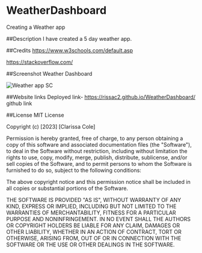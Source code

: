 # WeatherDashboard

Creating a Weather app

##Description
I have created a 5 day weather app.

##Credits
https://www.w3schools.com/default.asp

https://stackoverflow.com/

##Screenshot
Weather Dashboard


![Weather app SC](https://user-images.githubusercontent.com/105446766/225747771-d128061e-d7eb-4dde-bd1c-6a2c6449cf9e.png)


##Website links
Deployed link- https://rissac2.github.io/WeatherDashboard/
github link

##License
MIT License

Copyright (c) [2023] [Clarissa Cole]

Permission is hereby granted, free of charge, to any person obtaining a copy of this software and associated documentation files (the "Software"), to deal in the Software without restriction, including without limitation the rights to use, copy, modify, merge, publish, distribute, sublicense, and/or sell copies of the Software, and to permit persons to whom the Software is furnished to do so, subject to the following conditions:

The above copyright notice and this permission notice shall be included in all copies or substantial portions of the Software.

THE SOFTWARE IS PROVIDED "AS IS", WITHOUT WARRANTY OF ANY KIND, EXPRESS OR IMPLIED, INCLUDING BUT NOT LIMITED TO THE WARRANTIES OF MERCHANTABILITY, FITNESS FOR A PARTICULAR PURPOSE AND NONINFRINGEMENT. IN NO EVENT SHALL THE AUTHORS OR COPYRIGHT HOLDERS BE LIABLE FOR ANY CLAIM, DAMAGES OR OTHER LIABILITY, WHETHER IN AN ACTION OF CONTRACT, TORT OR OTHERWISE, ARISING FROM, OUT OF OR IN CONNECTION WITH THE SOFTWARE OR THE USE OR OTHER DEALINGS IN THE SOFTWARE.
